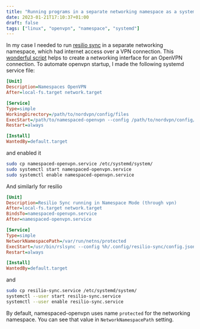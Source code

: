 ```yaml
---
title: "Running programs in a separate networking namespace as a systemd service"
date: 2023-01-21T17:10:37+01:00
draft: false
tags: ["linux", "openvpn", "namespace", "systemd"]
---
```


In my case I needed to run [resilio sync](https://www.resilio.com/) in a separate networking namespace, which
had internet access over a VPN connection. This [wonderful script](https://github.com/slingamn/namespaced-openvpn) helps to create a networking interface for an OpenVPN connection.
To automate openvpn startup, I made the following systemd service file:
```ini
[Unit]
Description=Namespaces OpenVPN
After=local-fs.target network.target

[Service]
Type=simple
WorkingDirectory=/path/to/nordvpn/config/files
ExecStart=/path/to/namespaced-openvpn --config /path/to/nordvpn/config/files/us.ovpn
Restart=always

[Install]
WantedBy=default.target
```
and enabled it
```bash
sudo cp namespaced-openvpn.service /etc/systemd/system/
sudo systemctl start namespaced-openvpn.service
sudo systemctl enable namespaced-openvpn.service
```
And similarly for resilio
```ini
[Unit]
Description=Resilio Sync running in Namespace Mode (through vpn)
After=local-fs.target network.target
BindsTo=namespaced-openvpn.service
After=namespaced-openvpn.service

[Service]
Type=simple
NetworkNamespacePath=/var/run/netns/protected
ExecStart=/usr/bin/rslsync --config %h/.config/resilio-sync/config.json --log /dev/stdout --nodaemon
Restart=always

[Install]
WantedBy=default.target
```
and
```bash
sudo cp resilio-sync.service /etc/systemd/system/
systemctl --user start resilio-sync.service
systemctl --user enable resilio-sync.service
```
By default, namespaced-openvpn uses name `protected` for the networking
namespace. You can see that value in `NetworkNamespacePath` setting.